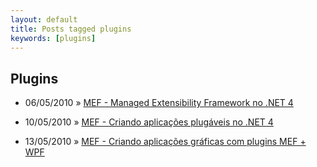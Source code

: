 ```yaml
---
layout: default
title: Posts tagged plugins
keywords: [plugins]
---
```

<h2 class="category">Plugins</h2>
<ul class="posts">
<li>
<p>
<span class="date">06/05/2010</span> &raquo; 
<a href="/blog/mef-managed-extensibility-framework-no-net-4">MEF - Managed Extensibility Framework no .NET 4</a>
</p>
</li> 
<li>
<p>
<span class="date">10/05/2010</span> &raquo; 
<a href="/blog/mef-criando-aplicacoes-plugaveis-no-net-4">MEF - Criando aplicações plugáveis no .NET 4</a>
</p>
</li> 
<li>
<p>
<span class="date">13/05/2010</span> &raquo; 
<a href="/blog/mef-criando-aplicacoes-graficas-com-plugins-mef-wpf">MEF - Criando aplicações gráficas com plugins MEF + WPF</a>
</p>
</li> 
</ul>
